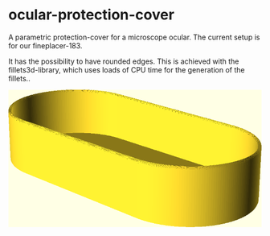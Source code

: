 # ocular-protection-cover

A parametric protection-cover for a microscope ocular. The current setup is for our fineplacer-183.

It has the possibility to have rounded edges. This is achieved with the fillets3d-library, which uses loads of CPU time for the generation of the fillets..

![Ocular-Cap](model.png)
